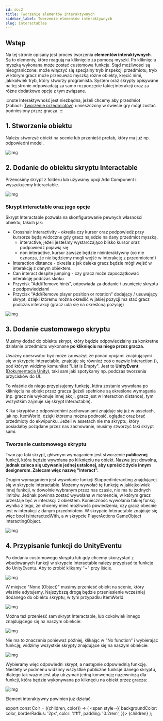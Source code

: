 ```yaml
---
id: doc2
title: Tworzenie elementów interaktywnych
sidebar_label: Tworzenie elementów interaktywnych
slug: interactables
---
```


## Wstęp

Na tej stronie opisany jest proces tworzenia **elementów interaktywnych**.  
Są to elementy, które reagują na kliknięcie za pomocą myszki. Po kliknięciu myszką wykonana może zostać customowa funkcja. Stąd możliwości są nieograniczone: może włączyć się specjalny tryb inspekcji przedmiotu, tryb w którym gracz może przesuwać myszką różne obiekty, kręcić nimi, jakikolwiek tryb, który stworzy programista. System oraz skrypty opisywane na tej stronie odpowiadają za samo rozpoczęcie takiej interakcji oraz za różne dodatkowe opcje z tym związane.

:::note
Interaktywność jest niezbędna, jeżeli chcemy aby przedmiot (zobacz: [Tworzenie przedmiotów](items)) umieszczony w świecie gry mógł zostać podniesiony przez gracza.
:::

## 1. Stworzenie obiektu

Należy stworzyć obiekt na scenie lub przenieść prefab, który ma już np. odpowiedni model.

![img](../static/img/interactables_1.png)

## 2. Dodanie do obiektu skryptu Interactable

Przenosimy skrypt z folderu lub używamy opcji Add Component i wyszukujemy Interactable.

![img](../static/img/interactables_2.png)

### Skrypt interactable oraz jego opcje

Skrypt Interactable pozwala na skonfigurowanie pewnych własności obiektu, takich jak:
- Crosshair Interactivity - określa czy kursor oraz podpowiedź przy kursorze będą widoczne gdy gracz najedzie na dany przedmiot myszką.
  - interactive, jeżeli jesteśmy wystarczająco blisko kursor oraz podpowiedź pojawią się
  - non interactive, kursor zawsze będzie nieinteraktywny (co nie oznacza, że nie będziemy mogli wejść w interakcję z przedmiotem!)
- Interaction distance - określa z jak daleka gracz będzie mógł wejść w interakcję z danym obiektem.
- Can interact despite jumping - czy gracz może zapoczątkować interakcję podczas skoku
- Przycisk "Add/Remove hints", odpowiada za dodanie / usunięcie skryptu z podpowiedziami 
- Przycisk "Add/Remove player position or rotation" dodający / usuwający skrypt, dzięki któremu można określić w jakiej pozycji ma stać gracz podczas interakcji (gracz uda się na określoną pozycję)

![img](../static/img/interactables_4.png)

## 3. Dodanie customowego skryptu

Musimy dodać do obiektu skrypt, który będzie odpowiedzialny za konkretne działanie przedmiotu wykonane **po kliknięciu na niego przez gracza**.

Uważny obesrwator być może zauważył, że ponad opcjami znajdującymi się w skrypcie Interactable, znajduje się również coś o nazwie Interaction (), pod którym widzimy komunikat "List is Empty". Jest to **UnityEvent** ([Dokumentacja Unity](https://docs.unity3d.com/Manual/UnityEvents.html)), taki sam jaki spotykamy np. podczas tworzenia przycisków do UI.

To właśnie do niego przypisujemy funkcję, która zostanie wywołana po kliknięciu na obiekt przez gracza (jeżeli spełnione są określone wymagania (np. gracz nie wykonuje innej akcji, gracz jest w interaction distance), tym wszystkim zajmuje się skrypt Interactable).

Kilka skryptów z odpowiednimi zachowaniami znajduje się już w assetach, jak np. ItemWorld, dzięki któremu można podnosić, oglądać oraz brać przedmioty do ekwipunku.
Jeżeli w assetach nie ma skryptu, który posiadałby pożądane przez nas zachowanie, musimy stworzyć taki skrypt sami.

### Tworzenie customowego skryptu

Tworząc taki skrypt, głównym wymaganiem jest stworzenie **publicznej** funkcji, która będzie wywołana po kliknięciu na obiekt. Nazwa jest dowolna, **jednak zaleca się używanie jednej ustalonej, aby uprościć życie innym designerom. Zalecam więc nazwę "Interact".**

Drugim wymaganiem jest wywołanie funkcji StoppedInteracting znajdującej się w skrypcie Interactable. Możemy wywołać tę funkcję w jakiejkolwiek innej funkcji, w dowolnie wybranym przez nas czasie, nie ma tu żadnych limitów. Jednak powinna zostać wywołana w momencie, w którym gracz przestaje być w interakcji z obiektem.  Konieczność wywołania takiej funkcji wynika z tego, że chcemy mieć możliwość powiedzenia, czy gracz obecnie jest w interakcji z danym przedmiotem.
W skrypcie Interactable znajduje się więc <Colr color="#1877F2">bool isInteractedWith</Colr>, a w skrypcie PlayerActions <Colr color="#1877F2">GameObject interactingObject</Colr>.


![img](../static/img/interactables_3.png)

## 4. Przypisanie funkcji do UnityEventu

Po dodaniu customowego skryptu lub gdy chcemy skorzystać z wbudowanych funkcji w skrypcie Interactable należy przypisać te funkcje do UnityEventu.
Aby to zrobić klikamy "+" przy liście.

![img](../static/img/interactables_5.png)

W miejsce "None (Object)" musimy przenieść obiekt na scenie, który właśnie edytujemy. Najszybszą drogą będzie przeniesienie wcześniej dodanego do obiektu skryptu, w tym przypadku ItemWorld:

![img](../static/img/interactables_6.png)

Można też przenieść sam skrypt Interactable, lub cokolwiek innego znajdującego się na naszym obiekcie:

![img](../static/img/interactables_7.png)

Nie ma to znaczenia ponieważ później, klikając w "No function" i wybierając funkcję, widzimy wszystkie skrypty znajdujące się na naszym obiekcie:

![img](../static/img/interactables_8.png)

Wybieramy więc odpowiedni skrypt, a następnie odpowiednią funkcję. Niestety w podmenu widzimy wszystkie publiczne funkcje danego skryptu, dlatego tak ważne jest aby utrzymać jedną konwencję nazewniczą dla funkcji, która będzie wykonywana po kliknęciu na obiekt przez gracza:

![img](../static/img/interactables_9.png)

Element interaktywny powinien już działać.

export const Colr = ({children, color}) => (
  <span
    style={{
      backgroundColor: color,
      borderRadius: '2px',
      color: '#fff',
      padding: '0.2rem',
    }}>
    {children}
  </span>
);